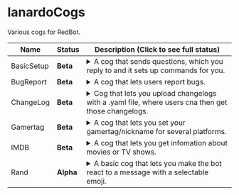 # IanardoCogs
Various cogs for RedBot.

| Name | Status | Description (Click to see full status)
| --- | --- | --- |
| BasicSetup | **Beta** | <details><summary>A cog that sends questions, which you reply to and it sets up commands for you.</summary>Helps to set uo servers</details> |
| BugReport | **Beta** | <details><summary>A cog that lets users report bugs.</summary>Has the ability to send bug reports, mark them as fixed or not a bug. (For bot owners)</details> |
| ChangeLog | **Beta** | <details><summary>Cog that lets you upload changelogs with a .yaml file, where users cna then get those changelogs.</summary>Also has the abilty to automatically post changelogs to set channels when a changelog gets uploaded.</details> |
| Gamertag | **Beta** | <details><summary>A cog that lets you set your gamertag/nickname for several platforms.</summary>Users can then get those gamertags per user or a list.</details> |
| IMDB | **Beta** | <details><summary>A cog that lets you get infomation about movies or TV shows.</summary> Shows a lot of information about the movies and TV shows you search.</details> |
| Rand | **Alpha** | <details><summary>A basic cog that lets you make the bot react to a message with a selectable emoji.</summary>Will be adding more random stuff at a later date.</details> |
